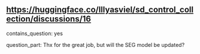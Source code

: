 ## https://huggingface.co/lllyasviel/sd_control_collection/discussions/16

contains_question: yes

question_part: Thx for the great job, but will the SEG model be updated?